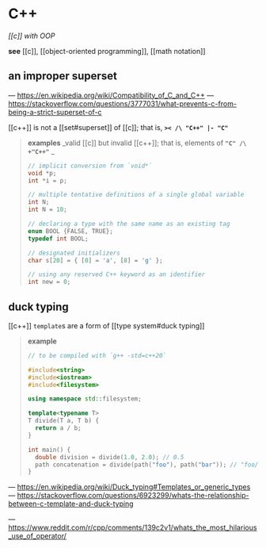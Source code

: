 # C++

_[[c]] with OOP_

**see** [[c]], [[object-oriented programming]], [[math notation]]

## an improper superset

&mdash; <https://en.wikipedia.org/wiki/Compatibility_of_C_and_C++> &mdash; <https://stackoverflow.com/questions/3777031/what-prevents-c-from-being-a-strict-superset-of-c>

[[c++]] is not a [[set#superset]] of [[c]]; that is, **`>< /\ "C++" |- "C"`**

> **examples** _valid [[c]] but invalid [[c++]]; that is, elements of **`"C" /\ +"C++"`** _
>
> ```c
> // implicit conversion from `void*`
> void *p;
> int *i = p;
>
> // multiple tentative definitions of a single global variable
> int N;
> int N = 10;
>
> // declaring a type with the same name as an existing tag
> enum BOOL {FALSE, TRUE};
> typedef int BOOL;
>
> // designated initializers
> char s[20] = { [0] = 'a', [8] = 'g' };
>
> // using any reserved C++ keyword as an identifier
> int new = 0;
> ```

## duck typing

[[c++]] `template`s are a form of [[type system#duck typing]]

> **example**
>
> ```cpp
> // to be compiled with `g++ -std=c++20`
>
> #include<string>
> #include<iostream>
> #include<filesystem>
>
> using namespace std::filesystem;
>
> template<typename T>
> T divide(T a, T b) {
>   return a / b;
> }
>
> int main() {
>   double division = divide(1.0, 2.0); // 0.5
>   path concatenation = divide(path("foo"), path("bar")); // "foo/bar"
> }
> ```

&mdash; <https://en.wikipedia.org/wiki/Duck_typing#Templates_or_generic_types> &mdash; <https://stackoverflow.com/questions/6923299/whats-the-relationship-between-c-template-and-duck-typing>

&mdash; <https://www.reddit.com/r/cpp/comments/139c2v1/whats_the_most_hilarious_use_of_operator/>
